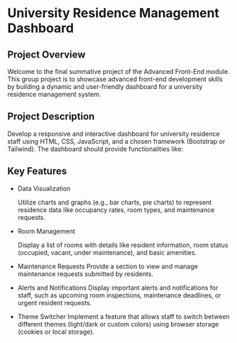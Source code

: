 
# University Residence Management Dashboard



## Project Overview

Welcome to the final summative project of the Advanced Front-End module. This group project is to showcase advanced front-end development skills by building a dynamic and user-friendly dashboard for a university residence management system.

## Project Description
Develop a responsive and interactive dashboard for university residence staff using HTML, CSS, JavaScript, and a chosen framework (Bootstrap or Tailwind). The dashboard should provide functionalities like:
## Key Features

 - Data Visualization

    Utilize charts and graphs (e.g., bar charts, pie charts) to represent residence data like occupancy rates, room types, and maintenance requests.
    

- Room Management

    Display a list of rooms with details like resident information, room status (occupied, vacant, under maintenance), and basic amenities.

- Maintenance Requests
    Provide a section to view and manage maintenance requests submitted by residents.
- Alerts and Notifications
    Display important alerts and notifications for staff, such as upcoming room inspections, maintenance deadlines, or urgent resident requests.
- Theme Switcher
    Implement a feature that allows staff to switch between different themes (light/dark or custom colors) using browser storage (cookies or local storage).
